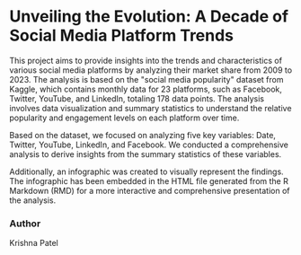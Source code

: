 # Unveiling the Evolution: A Decade of Social Media Platform Trends

This project aims to provide insights into the trends and characteristics of various social media platforms by analyzing their market share from 2009 to 2023. The analysis is based on the "social media popularity" dataset from Kaggle, which contains monthly data for 23 platforms, such as Facebook, Twitter, YouTube, and LinkedIn, totaling 178 data points. The analysis involves data visualization and summary statistics to understand the relative popularity and engagement levels on each platform over time.

Based on the dataset, we focused on analyzing five key variables: Date, Twitter, YouTube, LinkedIn, and Facebook. We conducted a comprehensive analysis to derive insights from the summary statistics of these variables.

Additionally, an infographic was created to visually represent the findings. The infographic has been embedded in the HTML file generated from the R Markdown (RMD) for a more interactive and comprehensive presentation of the analysis.


### Author
Krishna Patel
